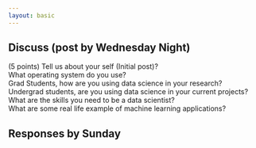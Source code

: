 ```yaml
---
layout: basic
---
```


## Discuss (post by Wednesday Night)  

(5 points) 
Tell us about your self (Initial post)?  
What operating system do you use?  
Grad Students, how are you using data science in your research?  
Undergrad students, are you using data science in your current projects?  
What are the skills you need to be a data scientist?  
What are some real life example of machine learning applications? 

## Responses by Sunday 



